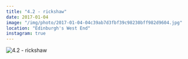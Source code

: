 ```yaml
---
title: "4.2 - rickshaw"
date: 2017-01-04
image: "/img/photo/2017-01-04-04c39ab7d3fbf39c98230bff982d9604.jpg"
location: "Edinburgh's West End"
instagram: true
---
```


![4.2 - rickshaw](/img/photo/2017-01-04-04c39ab7d3fbf39c98230bff982d9604.jpg)
